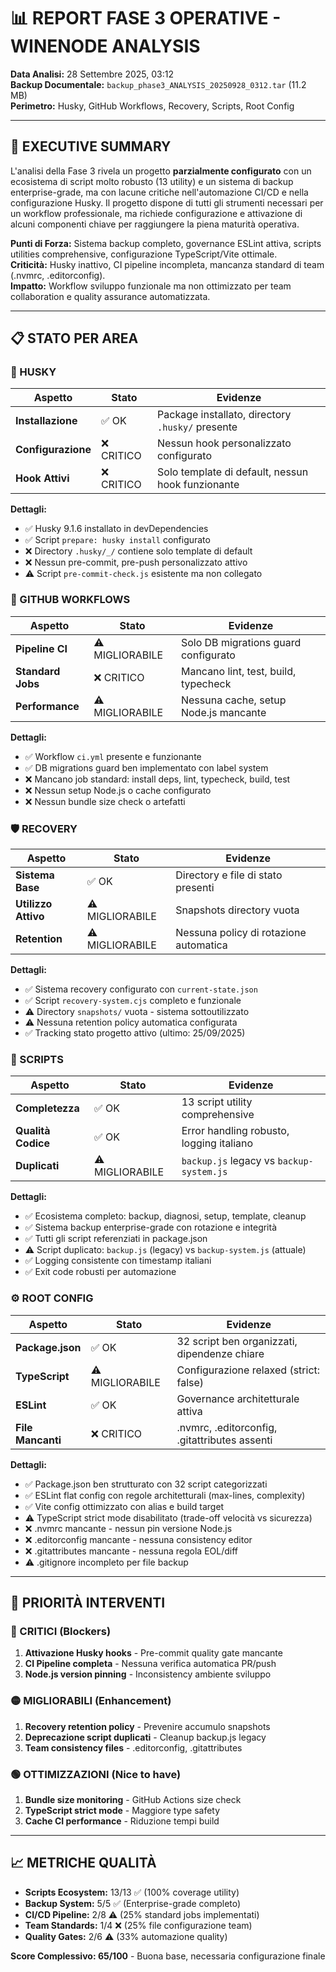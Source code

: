 # 📊 REPORT FASE 3 OPERATIVE - WINENODE ANALYSIS

**Data Analisi:** 28 Settembre 2025, 03:12  
**Backup Documentale:** `backup_phase3_ANALYSIS_20250928_0312.tar` (11.2 MB)  
**Perimetro:** Husky, GitHub Workflows, Recovery, Scripts, Root Config  

---

## 🎯 EXECUTIVE SUMMARY

L'analisi della Fase 3 rivela un progetto **parzialmente configurato** con un ecosistema di script molto robusto (13 utility) e un sistema di backup enterprise-grade, ma con lacune critiche nell'automazione CI/CD e nella configurazione Husky. Il progetto dispone di tutti gli strumenti necessari per un workflow professionale, ma richiede configurazione e attivazione di alcuni componenti chiave per raggiungere la piena maturità operativa.

**Punti di Forza:** Sistema backup completo, governance ESLint attiva, scripts utilities comprehensive, configurazione TypeScript/Vite ottimale.  
**Criticità:** Husky inattivo, CI pipeline incompleta, mancanza standard di team (.nvmrc, .editorconfig).  
**Impatto:** Workflow sviluppo funzionale ma non ottimizzato per team collaboration e quality assurance automatizzata.

---

## 📋 STATO PER AREA

### 🔧 HUSKY
| Aspetto | Stato | Evidenze |
|---------|-------|----------|
| **Installazione** | ✅ OK | Package installato, directory `.husky/` presente |
| **Configurazione** | ❌ CRITICO | Nessun hook personalizzato configurato |
| **Hook Attivi** | ❌ CRITICO | Solo template di default, nessun hook funzionante |

**Dettagli:**
- ✅ Husky 9.1.6 installato in devDependencies
- ✅ Script `prepare: husky install` configurato
- ❌ Directory `.husky/_/` contiene solo template di default
- ❌ Nessun pre-commit, pre-push personalizzato attivo
- ⚠️ Script `pre-commit-check.js` esistente ma non collegato

### 🚀 GITHUB WORKFLOWS  
| Aspetto | Stato | Evidenze |
|---------|-------|----------|
| **Pipeline CI** | ⚠️ MIGLIORABILE | Solo DB migrations guard configurato |
| **Standard Jobs** | ❌ CRITICO | Mancano lint, test, build, typecheck |
| **Performance** | ⚠️ MIGLIORABILE | Nessuna cache, setup Node.js mancante |

**Dettagli:**
- ✅ Workflow `ci.yml` presente e funzionante
- ✅ DB migrations guard ben implementato con label system
- ❌ Mancano job standard: install deps, lint, typecheck, build, test
- ❌ Nessun setup Node.js o cache configurato
- ❌ Nessun bundle size check o artefatti

### 🛡️ RECOVERY
| Aspetto | Stato | Evidenze |
|---------|-------|----------|
| **Sistema Base** | ✅ OK | Directory e file di stato presenti |
| **Utilizzo Attivo** | ⚠️ MIGLIORABILE | Snapshots directory vuota |
| **Retention** | ⚠️ MIGLIORABILE | Nessuna policy di rotazione automatica |

**Dettagli:**
- ✅ Sistema recovery configurato con `current-state.json`
- ✅ Script `recovery-system.cjs` completo e funzionale
- ⚠️ Directory `snapshots/` vuota - sistema sottoutilizzato
- ⚠️ Nessuna retention policy automatica configurata
- ✅ Tracking stato progetto attivo (ultimo: 25/09/2025)

### 📜 SCRIPTS
| Aspetto | Stato | Evidenze |
|---------|-------|----------|
| **Completezza** | ✅ OK | 13 script utility comprehensive |
| **Qualità Codice** | ✅ OK | Error handling robusto, logging italiano |
| **Duplicati** | ⚠️ MIGLIORABILE | `backup.js` legacy vs `backup-system.js` |

**Dettagli:**
- ✅ Ecosistema completo: backup, diagnosi, setup, template, cleanup
- ✅ Sistema backup enterprise-grade con rotazione e integrità
- ✅ Tutti gli script referenziati in package.json
- ⚠️ Script duplicato: `backup.js` (legacy) vs `backup-system.js` (attuale)
- ✅ Logging consistente con timestamp italiani
- ✅ Exit code robusti per automazione

### ⚙️ ROOT CONFIG
| Aspetto | Stato | Evidenze |
|---------|-------|----------|
| **Package.json** | ✅ OK | 32 script ben organizzati, dipendenze chiare |
| **TypeScript** | ⚠️ MIGLIORABILE | Configurazione relaxed (strict: false) |
| **ESLint** | ✅ OK | Governance architetturale attiva |
| **File Mancanti** | ❌ CRITICO | .nvmrc, .editorconfig, .gitattributes assenti |

**Dettagli:**
- ✅ Package.json ben strutturato con 32 script categorizzati
- ✅ ESLint flat config con regole architetturali (max-lines, complexity)
- ✅ Vite config ottimizzato con alias e build target
- ⚠️ TypeScript strict mode disabilitato (trade-off velocità vs sicurezza)
- ❌ .nvmrc mancante - nessun pin versione Node.js
- ❌ .editorconfig mancante - nessuna consistency editor
- ❌ .gitattributes mancante - nessuna regola EOL/diff
- ⚠️ .gitignore incompleto per file backup

---

## 🎯 PRIORITÀ INTERVENTI

### 🔴 CRITICI (Blockers)
1. **Attivazione Husky hooks** - Pre-commit quality gate mancante
2. **CI Pipeline completa** - Nessuna verifica automatica PR/push
3. **Node.js version pinning** - Inconsistency ambiente sviluppo

### 🟡 MIGLIORABILI (Enhancement)
1. **Recovery retention policy** - Prevenire accumulo snapshots
2. **Deprecazione script duplicati** - Cleanup backup.js legacy
3. **Team consistency files** - .editorconfig, .gitattributes

### 🟢 OTTIMIZZAZIONI (Nice to have)
1. **Bundle size monitoring** - GitHub Actions size check
2. **TypeScript strict mode** - Maggiore type safety
3. **Cache CI performance** - Riduzione tempi build

---

## 📈 METRICHE QUALITÀ

- **Scripts Ecosystem:** 13/13 ✅ (100% coverage utility)
- **Backup System:** 5/5 ✅ (Enterprise-grade completo)  
- **CI/CD Pipeline:** 2/8 ⚠️ (25% standard jobs implementati)
- **Team Standards:** 1/4 ❌ (25% file configurazione team)
- **Quality Gates:** 2/6 ⚠️ (33% automazione quality)

**Score Complessivo: 65/100** - Buona base, necessaria configurazione finale
